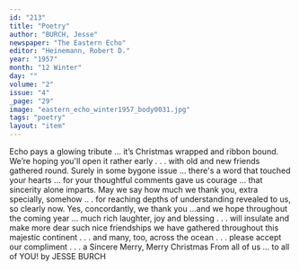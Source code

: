```yaml
---
id: "213"
title: "Poetry"
author: "BURCH, Jesse"
newspaper: "The Eastern Echo"
editor: "Heinemann, Robert D."
year: "1957"
month: "12 Winter"
day: ""
volume: "2"
issue: "4"
_page: "29"
image: "eastern_echo_winter1957_body0031.jpg"
tags: "poetry"
layout: "item"
---
```

Echo
pays a
glowing tribute
... it’s Christmas
wrapped and ribbon
bound. We’re
hoping you'll open it
rather early . . . with old
and new friends gathered round.
Surely in some
bygone issue ... there's
a word that touched your hearts
... for your thoughtful comments gave
us courage ... that sincerity alone imparts.
May we say how much
we thank you, extra specially,
somehow .. . for reaching depths of
understanding revealed to us, so clearly
now. Yes, concordantly, we thank you ...and we
hope throughout the
coming year ... much rich laughter,
joy and blessing . . . will insulate and make
more dear such nice friendships we have gathered
throughout this majestic continent . . . and many, too,
across the ocean . . . please accept our compliment . . . a Sincere
Merry, Merry Christmas
From all of us ...
to all of YOU!
by
JESSE BURCH
